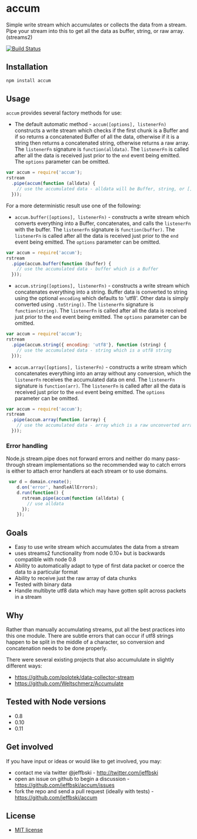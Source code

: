 # accum

Simple write stream which accumulates or collects the data from a stream. Pipe your stream into this to get all the data as buffer, string, or raw array. (streams2)

[![Build Status](https://secure.travis-ci.org/jeffbski/accum.png?branch=master)](http://travis-ci.org/jeffbski/accum)

## Installation


```bash
npm install accum
```

## Usage

`accum` provides several factory methods for use:

 - The default automatic method - `accum([options], listenerFn)` constructs a write stream which checks if the first chunk is a Buffer and if so returns a concatenated Buffer of all the data, otherwise if it is a string then returns a concatenated string, otherwise returns a raw array. The `listenerFn` signature is `function(alldata)`. The `listenerFn` is called after all the data is received just prior to the `end` event being emitted. The `options` parameter can be omitted.

```javascript
var accum = require('accum');
rstream
  .pipe(accum(function (alldata) {
    // use the accumulated data - alldata will be Buffer, string, or []
  }));
```

For a more deterministic result use one of the following:

 - `accum.buffer([options], listenerFn)` - constructs a write stream which converts everything into a Buffer, concatenates, and calls the `listenerFn` with the buffer. The `listenerFn` signature is `function(buffer)`. The `listenerFn` is called after all the data is received just prior to the `end` event being emitted. The `options` parameter can be omitted.

```javascript
var accum = require('accum');
rstream
  .pipe(accum.buffer(function (buffer) {
    // use the accumulated data - buffer which is a Buffer
  }));
```

 - `accum.string([options], listenerFn)` - constructs a write stream which concatenates everything into a string. Buffer data is converted to string using the optional `encoding` which defaults to 'utf8'. Other data is simply converted using `.toString()`. The `listenerFn` signature is `function(string)`. The `listenerFn` is called after all the data is received just prior to the `end` event being emitted. The `options` parameter can be omitted.

```javascript
var accum = require('accum');
rstream
  .pipe(accum.string({ encoding: 'utf8'}, function (string) {
    // use the accumulated data - string which is a utf8 string
  }));
```

 - `accum.array([options], listenerFn)` - constructs a write stream which concatenates everything into an array without any conversion, which the `listenerFn` receives the accumulated data on end. The `listenerFn` signature is `function(arr)`. The `listenerFn` is called after all the data is received just prior to the `end` event being emitted. The `options` parameter can be omitted.

```javascript
var accum = require('accum');
rstream
  .pipe(accum.array(function (array) {
    // use the accumulated data - array which is a raw unconverted array of data chunks
  }));
```

### Error handling

Node.js stream.pipe does not forward errors and neither do many pass-through stream implementations so the recommended way to catch errors is either to attach error handlers at each stream or to use domains.

```javascript
 var d = domain.create();
    d.on('error', handleAllErrors);
    d.run(function() {
      rstream.pipe(accum(function (alldata) {
        // use alldata
      });
    });
```

## Goals

 - Easy to use write stream which accumulates the data from a stream
 - uses streams2 functionality from node 0.10+ but is backwards compatible with node 0.8
 - Ability to automatically adapt to type of first data packet or coerce the data to a particular format
 - Ability to receive just the raw array of data chunks
 - Tested with binary data
 - Handle multibyte utf8 data which may have gotten split across packets in a stream

## Why

Rather than manually accumulating streams, put all the best practices into this one module. There are subtle errors that can occur if utf8 strings happen to be split in the middle of a character, so conversion and concatenation needs to be done properly.

There were several existing projects that also accumululate in slightly different ways:

 - https://github.com/polotek/data-collector-stream
 - https://github.com/Weltschmerz/Accumulate

## Tested with Node versions

 - 0.8
 - 0.10
 - 0.11

## Get involved

If you have input or ideas or would like to get involved, you may:

 - contact me via twitter @jeffbski  - <http://twitter.com/jeffbski>
 - open an issue on github to begin a discussion - <https://github.com/jeffbski/accum/issues>
 - fork the repo and send a pull request (ideally with tests) - <https://github.com/jeffbski/accum>

## License

 - [MIT license](http://github.com/jeffbski/accum/raw/master/LICENSE)

